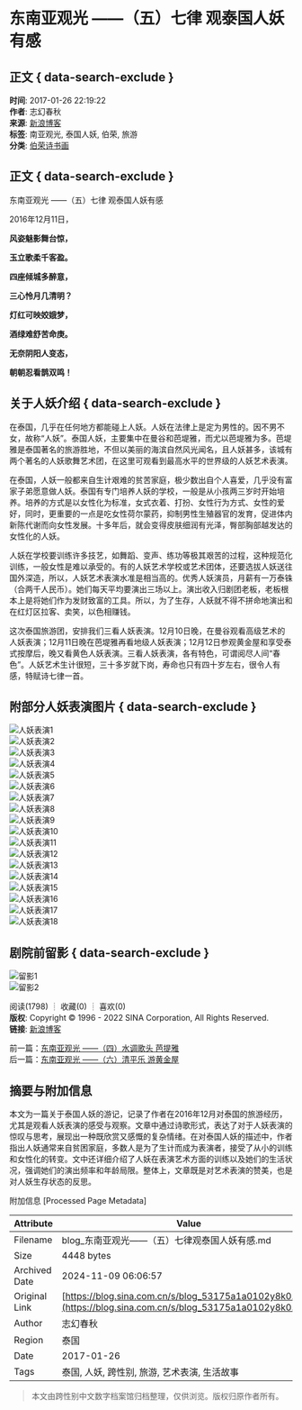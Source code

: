 # 东南亚观光 ——（五）七律 观泰国人妖有感

## 正文 { data-search-exclude }


**时间**: 2017-01-26 22:19:22  
**作者**: 志幻春秋  
**来源**: [新浪博客](http://blog.sina.com.cn/u/1394039322)  
**标签**: 南亚观光, 泰国人妖, 伯荣, 旅游  
**分类**: [伯荣诗书画](//blog.sina.com.cn/s/articlelist_1394039322_5_1.html)  

## 正文 { data-search-exclude }

东南亚观光 ——（五）七律 观泰国人妖有感

2016年12月11日，

**风姿魅影舞台惊，**

**玉立歌柔千客盈。**

**四座倾城多醉意，**

**三心怜月几清明？**

**灯红可映姣娥梦，**

**酒绿难舒苦命庚。**

**无奈阴阳人变态，**

**朝朝忍看鹊双鸣！**

## 关于人妖介绍 { data-search-exclude }

在泰国，几乎在任何地方都能碰上人妖。人妖在法律上是定为男性的。因不男不女，故称“人妖”。泰国人妖，主要集中在曼谷和芭堤雅，而尤以芭堤雅为多。芭堤雅是泰国著名的旅游胜地，不但以美丽的海滨自然风光闻名，且人妖甚多，该城有两个著名的人妖歌舞艺术团，在这里可观看到最高水平的世界级的人妖艺术表演。

在泰国，人妖一般都来自生计艰难的贫苦家庭，极少数出自个人喜爱，几乎没有富家子弟愿意做人妖。泰国有专门培养人妖的学校，一般是从小孩两三岁时开始培养。培养的方式是以女性化为标准，女式衣着、打扮、女性行为方式、女性的爱好，同时，更重要的一点是吃女性荷尔蒙药，抑制男性生殖器官的发育，促进体内新陈代谢而向女性发展。十多年后，就会变得皮肤细润有光泽，臀部胸部越发达的女性化的人妖。

人妖在学校要训练许多技艺，如舞蹈、变声、练功等极其艰苦的过程，这种规范化训练，一般女性是难以承受的。有的人妖艺术学校或艺术团体，还要选拔人妖送往国外深造，所以，人妖艺术表演水准是相当高的。优秀人妖演员，月薪有一万泰铢（合两千人民币）。她们每天平均要演出三场以上。演出收入归剧团老板，老板根本上是将她们作为发财致富的工具。所以，为了生存，人妖就不得不拼命地演出和在红灯区拉客、卖笑，以色相赚钱。

这次泰国旅游团，安排我们三看人妖表演。12月10日晚，在曼谷观看高级艺术的人妖表演；12月11日晚在芭堤雅再看地级人妖表演；12月12日参观黄金屋和享受泰式按摩后，晚又看黄色人妖表演。三看人妖表演，各有特色，可谓阅尽人间“春色”。人妖艺术生计很短，三十多岁就下岗，寿命也只有四十岁左右，很令人有感，特赋诗七律一首。

## 附部分人妖表演图片 { data-search-exclude }

![人妖表演1](http://s9/bmiddle/001wlfjczy78un7XIBqf8&690)  
![人妖表演2](http://s2/bmiddle/001wlfjczy78uneVPc571&690)  
![人妖表演3](http://s12/mw690/001wlfjczy78in1BfTl2b&690)  
![人妖表演4](http://s16/mw690/001wlfjczy78in1jjwH4f&690)  
![人妖表演5](http://s4/mw690/001wlfjczy78in5KlmH53&690)  
![人妖表演6](http://s7/mw690/001wlfjczy78in5QRcq26&690)  
![人妖表演7](http://s7/mw690/001wlfjczy78in63flc46&690)  
![人妖表演8](http://s14/mw690/001wlfjczy78in6hb4xbd&690)  
![人妖表演9](http://s1/mw690/001wlfjczy78in6pTC850&690)  
![人妖表演10](http://s6/mw690/001wlfjczy78in6wppj85&690)  
![人妖表演11](http://s5/mw690/001wlfjczy78in6Yd9Ob4&690)  
![人妖表演12](http://s1/mw690/001wlfjczy78iniVqMM30&690)  
![人妖表演13](http://s14/mw690/001wlfjczy78iniBRCdad&690)  
![人妖表演14](http://s5/mw690/001wlfjczy78xpwGubO24&690)  
![人妖表演15](http://s12/mw690/001wlfjczy78xpwU4rN2b&690)  
![人妖表演16](http://s9/mw690/001wlfjczy78xpwBDpSd8&690)  
![人妖表演17](http://s4/mw690/001wlfjczy78iniRkb113&690)  
![人妖表演18](http://s2/mw690/001wlfjczy78unyTbaNd1&690)  

## 剧院前留影 { data-search-exclude }

![留影1](http://s9/mw690/001wlfjczy78iniIj2w48&690)  
![留影2](http://s11/mw690/001wlfjczy78untJVaO8a&690)  

阅读(1798) ┊ 收藏(0) ┊ 喜欢(0)  
**版权**: Copyright © 1996 - 2022 SINA Corporation, All Rights Reserved.  
**链接**: [新浪博客](http://blog.sina.com.cn/u/1394039322)  

前一篇：[东南亚观光 ——（四）水调歌头  芭提雅](//blog.sina.com.cn/s/blog_53175a1a0102y704.html)  
后一篇：[东南亚观光 ——（六）清平乐 游黄金屋](//blog.sina.com.cn/s/blog_53175a1a0102ygpm.html)

## 摘要与附加信息

<!-- tcd_abstract -->
本文为一篇关于泰国人妖的游记，记录了作者在2016年12月对泰国的旅游经历，尤其是观看人妖表演的感受与观察。文章中通过诗歌形式，表达了对于人妖表演的惊叹与思考，展现出一种既欣赏又感慨的复杂情绪。在对泰国人妖的描述中，作者指出人妖通常来自贫困家庭，多数人是为了生计而成为表演者，接受了从小的训练和女性化的转变。文中还详细介绍了人妖在表演艺术方面的训练以及她们的生活状况，强调她们的演出频率和年龄局限。整体上，文章既是对艺术表演的赞美，也是对人妖生存状态的反思。
<!-- tcd_abstract_end -->

附加信息 [Processed Page Metadata]

| Attribute       | Value                                  |
|-----------------|----------------------------------------|
| Filename        | blog_东南亚观光——（五）七律观泰国人妖有感.md                             |
| Size            | 4448 bytes                           |
| Archived Date   | 2024-11-09 06:06:57                             |
| Original Link   | [https://blog.sina.com.cn/s/blog_53175a1a0102y8k0.html](https://blog.sina.com.cn/s/blog_53175a1a0102y8k0.html)                       |
| Author          | 志幻春秋                               |
| Region          | 泰国                               |
| Date            | 2017-01-26                                 |
| Tags            | 泰国, 人妖, 跨性别, 旅游, 艺术表演, 生活故事                                 |
>
> 本文由跨性别中文数字档案馆归档整理，仅供浏览。版权归原作者所有。
>
